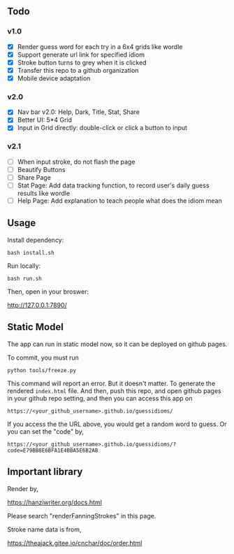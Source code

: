 ## Todo

### v1.0

- [x] Render guess word for each try in a 6x4 grids like wordle
- [x] Support generate url link for specified idiom
- [x] Stroke button turns to grey when it is clicked
- [x] Transfer this repo to a github organization
- [x] Mobile device adaptation

### v2.0

- [x] Nav bar v2.0: Help, Dark, Title, Stat, Share
- [x] Better UI: 5*4 Grid
- [x] Input in Grid directly: double-click or click a button to input

### v2.1

- [ ] When input stroke, do not flash the page
- [ ] Beautify Buttons
- [ ] Share Page
- [ ] Stat Page: Add data tracking function, to record user's daily guess results like wordle
- [ ] Help Page: Add explanation to teach people what does the idiom mean

## Usage

Install dependency:

    bash install.sh

Run locally:

    bash run.sh

Then, open in your broswer:

http://127.0.0.1:7890/

## Static Model

The app can run in static model now, so it can be deployed on github pages.

To commit, you must run

    python tools/freeze.py

This command will report an error. But it doesn't matter. To generate the rendered `index.html` file. And then, push this repo, and open github pages in your github repo setting, and then you can access this app on

    https://<your_github_username>.github.io/guessidioms/

If you access the the URL above, you would get a random word to guess. Or you can set the "code" by,

    https://<your_github_username>.github.io/guessidioms/?code=E79BB8E6BFA1E4BBA5E6B2AB

## Important library

Render by,

https://hanziwriter.org/docs.html

Please search "renderFanningStrokes" in this page.

Stroke name data is from,

https://theajack.gitee.io/cnchar/doc/order.html

